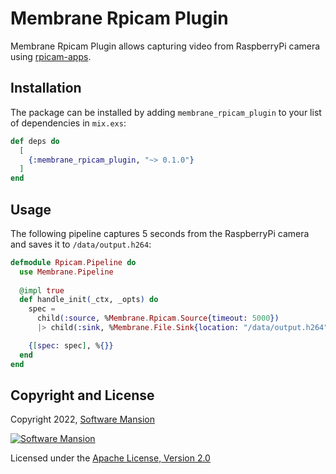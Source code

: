 # Membrane Rpicam Plugin

Membrane Rpicam Plugin allows capturing video from RaspberryPi camera using [rpicam-apps](https://github.com/raspberry-pi/rpicam-apps).

## Installation

The package can be installed by adding `membrane_rpicam_plugin` to your list of dependencies in `mix.exs`:

```elixir
def deps do
  [
    {:membrane_rpicam_plugin, "~> 0.1.0"}
  ]
end
```

## Usage

The following pipeline captures 5 seconds from the RaspberryPi camera and saves it to `/data/output.h264`:

```elixir
defmodule Rpicam.Pipeline do
  use Membrane.Pipeline
  
  @impl true
  def handle_init(_ctx, _opts) do
    spec =   
      child(:source, %Membrane.Rpicam.Source{timeout: 5000})
      |> child(:sink, %Membrane.File.Sink{location: "/data/output.h264"})

    {[spec: spec], %{}}
  end
end
```

## Copyright and License

Copyright 2022, [Software Mansion](https://swmansion.com/?utm_source=git&utm_medium=readme&utm_campaign=membrane_rpicam_plugin)

[![Software Mansion](https://logo.swmansion.com/logo?color=white&variant=desktop&width=200&tag=membrane-github)](https://swmansion.com/?utm_source=git&utm_medium=readme&utm_campaign=membrane_rpicam_plugin)

Licensed under the [Apache License, Version 2.0](LICENSE)